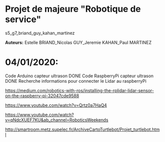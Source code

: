 # Projet de majeure "Robotique de service"
s5_g7_briand_guy_kahan_martinez

**Auteurs:** Estelle BRIAND_Nicolas GUY_Jeremie KAHAN_Paul MARTINEZ

# 04/01/2020:
Code Arduino capteur ultrason DONE
Code RaspberryPi capteur ultrason DONE
Recherche informations pour connecter le Lidar au raspberryPi

https://medium.com/robotics-with-ros/installing-the-rplidar-lidar-sensor-on-the-raspberry-pi-32047cde9588

https://www.youtube.com/watch?v=Qrtz0a7HaQ4

https://www.youtube.com/watch?v=qNdcXUEF7KU&ab_channel=RoboticsWeekends

http://smartroom.metz.supelec.fr/ArchiveCartoTurtlebot/Projet_turtlebot.html
